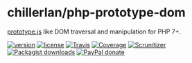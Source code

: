 # chillerlan/php-prototype-dom
[prototype.js](http://api.prototypejs.org/dom/) like DOM traversal and manipulation for PHP 7+.

[![version][packagist-badge]][packagist]
[![license][license-badge]][license]
[![Travis][travis-badge]][travis]
[![Coverage][coverage-badge]][coverage]
[![Scrunitizer][scrutinizer-badge]][scrutinizer]
[![Packagist downloads][downloads-badge]][downloads]
[![PayPal donate][donate-badge]][donate]

[packagist-badge]: https://img.shields.io/packagist/v/chillerlan/php-prototype-dom.svg?style=flat-square
[packagist]: https://packagist.org/packages/chillerlan/php-prototype-dom
[license-badge]: https://img.shields.io/github/license/chillerlan/php-prototype-dom.svg?style=flat-square
[license]: https://github.com/chillerlan/php-prototype-dom/blob/master/LICENSE
[travis-badge]: https://img.shields.io/travis/chillerlan/php-prototype-dom.svg?style=flat-square
[travis]: https://travis-ci.org/chillerlan/php-prototype-dom
[coverage-badge]: https://img.shields.io/codecov/c/github/chillerlan/php-prototype-dom.svg?style=flat-square
[coverage]: https://codecov.io/github/chillerlan/php-prototype-dom
[scrutinizer-badge]: https://img.shields.io/scrutinizer/g/chillerlan/php-prototype-dom.svg?style=flat-square
[scrutinizer]: https://scrutinizer-ci.com/g/chillerlan/php-prototype-dom
[downloads-badge]: https://img.shields.io/packagist/dt/chillerlan/php-prototype-dom.svg?style=flat-square
[downloads]: https://packagist.org/packages/chillerlan/php-prototype-dom/stats
[donate-badge]: https://img.shields.io/badge/donate-paypal-ff33aa.svg?style=flat-square
[donate]: https://www.paypal.com/cgi-bin/webscr?cmd=_s-xclick&hosted_button_id=WLYUNAT9ZTJZ4

